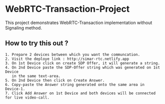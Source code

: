# WebRTC-Transaction-Project

This project demonstrates WebRTC-Transaction implementation without Signaling method.

## How to try this out ?
    1. Prepare 2 devices between which you want the communcation.
    2. Visit the deploye link : http://simar-rtc.netlify.app
    3. On 1st Device click on create SDP Offer, it will generate a string.
    4. On 2nd Device paste the SDP-Offer string which was generated on 1st Device
       in the same text-area.
    5. On 2nd Device then click on Create Answer.
    6. Copy-paste the Answer string generated onto the same area in Device-1.
    7. Click Add Answer on 1st Device and both devices will be connected for live video-call.
